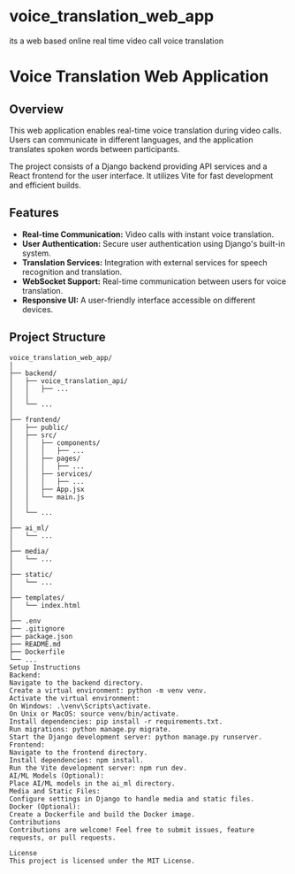 # voice_translation_web_app
its a web based online real time video call voice translation  

# Voice Translation Web Application

## Overview

This web application enables real-time voice translation during video calls. Users can communicate in different languages, and the application translates spoken words between participants.

The project consists of a Django backend providing API services and a React frontend for the user interface. It utilizes Vite for fast development and efficient builds.

## Features

- **Real-time Communication:** Video calls with instant voice translation.
- **User Authentication:** Secure user authentication using Django's built-in system.
- **Translation Services:** Integration with external services for speech recognition and translation.
- **WebSocket Support:** Real-time communication between users for voice translation.
- **Responsive UI:** A user-friendly interface accessible on different devices.

## Project Structure

```plaintext
voice_translation_web_app/
│
├── backend/
│   ├── voice_translation_api/
│   │   ├── ...
│   │
│   └── ...
│
├── frontend/
│   ├── public/
│   ├── src/
│   │   ├── components/
│   │   │   ├── ...
│   │   ├── pages/
│   │   │   ├── ...
│   │   ├── services/
│   │   │   ├── ...
│   │   ├── App.jsx
│   │   └── main.js
│   │
│   └── ...
│
├── ai_ml/
│   └── ...
│
├── media/
│   └── ...
│
├── static/
│   └── ...
│
├── templates/
│   └── index.html
│
├── .env
├── .gitignore
├── package.json
├── README.md
├── Dockerfile
└── ...
Setup Instructions
Backend:
Navigate to the backend directory.
Create a virtual environment: python -m venv venv.
Activate the virtual environment:
On Windows: .\venv\Scripts\activate.
On Unix or MacOS: source venv/bin/activate.
Install dependencies: pip install -r requirements.txt.
Run migrations: python manage.py migrate.
Start the Django development server: python manage.py runserver.
Frontend:
Navigate to the frontend directory.
Install dependencies: npm install.
Run the Vite development server: npm run dev.
AI/ML Models (Optional):
Place AI/ML models in the ai_ml directory.
Media and Static Files:
Configure settings in Django to handle media and static files.
Docker (Optional):
Create a Dockerfile and build the Docker image.
Contributions
Contributions are welcome! Feel free to submit issues, feature requests, or pull requests.

License
This project is licensed under the MIT License.
